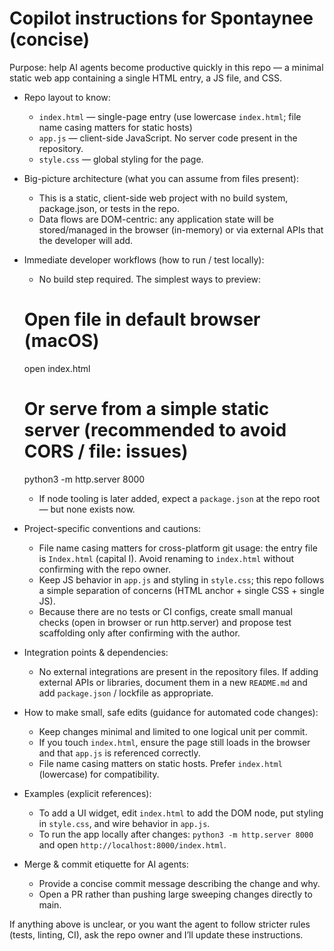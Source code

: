 <!-- .github/copilot-instructions.md - guidance for AI coding agents -->
# Copilot instructions for Spontaynee (concise)

Purpose: help AI agents become productive quickly in this repo — a minimal static web app containing a single HTML entry, a JS file, and CSS.

- Repo layout to know:
  - `index.html` — single-page entry (use lowercase `index.html`; file name casing matters for static hosts)
  - `app.js` — client-side JavaScript. No server code present in the repository.
  - `style.css` — global styling for the page.

- Big-picture architecture (what you can assume from files present):
  - This is a static, client-side web project with no build system, package.json, or tests in the repo.
  - Data flows are DOM-centric: any application state will be stored/managed in the browser (in-memory) or via external APIs that the developer will add.

- Immediate developer workflows (how to run / test locally):
  - No build step required. The simplest ways to preview:

  # Open file in default browser (macOS)
  open index.html

    # Or serve from a simple static server (recommended to avoid CORS / file: issues)
    python3 -m http.server 8000

  - If node tooling is later added, expect a `package.json` at the repo root — but none exists now.

- Project-specific conventions and cautions:
  - File name casing matters for cross-platform git usage: the entry file is `Index.html` (capital I). Avoid renaming to `index.html` without confirming with the repo owner.
  - Keep JS behavior in `app.js` and styling in `style.css`; this repo follows a simple separation of concerns (HTML anchor + single CSS + single JS).
  - Because there are no tests or CI configs, create small manual checks (open in browser or run http.server) and propose test scaffolding only after confirming with the author.

- Integration points & dependencies:
  - No external integrations are present in the repository files. If adding external APIs or libraries, document them in a new `README.md` and add `package.json` / lockfile as appropriate.

- How to make small, safe edits (guidance for automated code changes):
  - Keep changes minimal and limited to one logical unit per commit.
  - If you touch `index.html`, ensure the page still loads in the browser and that `app.js` is referenced correctly.
  - File name casing matters on static hosts. Prefer `index.html` (lowercase) for compatibility.

- Examples (explicit references):
  - To add a UI widget, edit `index.html` to add the DOM node, put styling in `style.css`, and wire behavior in `app.js`.
  - To run the app locally after changes: `python3 -m http.server 8000` and open `http://localhost:8000/index.html`.

- Merge & commit etiquette for AI agents:
  - Provide a concise commit message describing the change and why.
  - Open a PR rather than pushing large sweeping changes directly to main.

If anything above is unclear, or you want the agent to follow stricter rules (tests, linting, CI), ask the repo owner and I’ll update these instructions.
